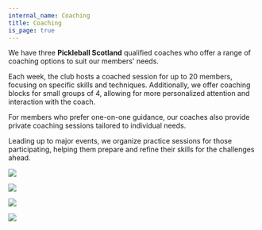 ```yaml
---
internal_name: Coaching
title: Coaching
is_page: true
---
```




We have three **Pickleball Scotland** qualified coaches who offer a range of coaching options to suit our members' needs.

Each week, the club hosts a coached session for up to 20 members, focusing on specific skills and techniques. Additionally, we offer coaching blocks for small groups of 4, allowing for more personalized attention and interaction with the coach.

For members who prefer one-on-one guidance, our coaches also provide private coaching sessions tailored to individual needs.

Leading up to major events, we organize practice sessions for those participating, helping them prepare and refine their skills for the challenges ahead.

![](/assets/coaching.jpg)

![](/assets/coaching5.jpg)

![](/assets/coaching3.jpg)

![](/assets/coaching4.jpg)
